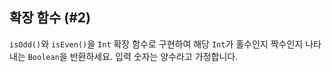 ## 확장 함수 (#2)

`isOdd()`와 `isEven()`을 `Int` 확장 함수로 구현하여 해당 `Int`가 홀수인지 짝수인지 나타내는 `Boolean`을 반환하세요. 입력 숫자는 양수라고 가정합니다.